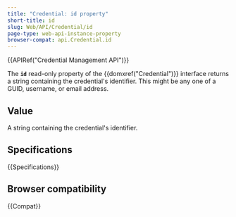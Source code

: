 ```yaml
---
title: "Credential: id property"
short-title: id
slug: Web/API/Credential/id
page-type: web-api-instance-property
browser-compat: api.Credential.id
---
```


{{APIRef("Credential Management API")}}

The **`id`** read-only property of the
{{domxref("Credential")}} interface returns a string containing the
credential's identifier. This might be any one of a GUID, username, or email
address.

## Value

A string containing the credential's identifier.

## Specifications

{{Specifications}}

## Browser compatibility

{{Compat}}
